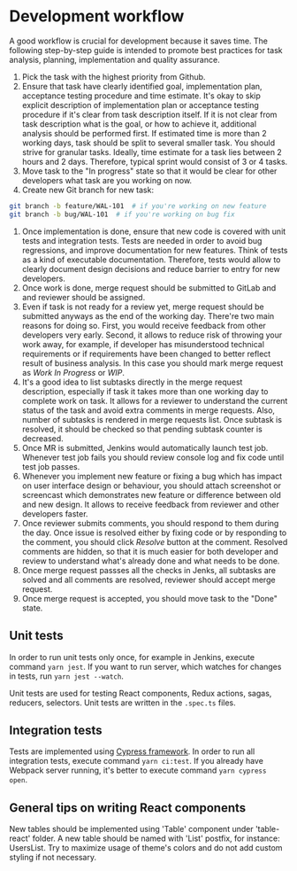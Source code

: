 # Development workflow

A good workflow is crucial for development because it saves time. The following step-by-step guide is intended to promote best practices for task analysis, planning, implementation and quality assurance.

1. Pick the task with the highest priority from Github.
1. Ensure that task have clearly identified goal, implementation plan, acceptance testing procedure and time estimate. It's okay to skip explicit description of implementation plan or acceptance testing procedure if it's clear from task description itself. If it is not clear from task description what is the goal, or how to achieve it, additional analysis should be performed first. If estimated time is more than 2 working days, task should be split to several smaller task. You should strive for granular tasks. Ideally, time estimate for a task lies between 2 hours and 2 days. Therefore, typical sprint would consist of 3 or 4 tasks.
1. Move task to the "In progress" state so that it would be clear for other developers what task are you working on now.
1. Create new Git branch for new task:

```bash
git branch -b feature/WAL-101  # if you're working on new feature
git branch -b bug/WAL-101  # if you're working on bug fix
```

1. Once implementation is done, ensure that new code is covered with unit tests and integration tests. Tests are needed in order to avoid bug regressions, and improve documentation for new features. Think of tests as a kind of executable documentation. Therefore, tests would allow to clearly document design decisions and reduce barrier to entry for new developers.
1. Once work is done, merge request should be submitted to GitLab and and reviewer should be assigned.
1. Even if task is not ready for a review yet, merge request should be submitted anyways as the end of the working day. There're two main reasons for doing so. First, you would receive feedback from other developers very early. Second, it allows to reduce risk of throwing your work away, for example, if developer has misunderstood technical requirements or if requirements have been changed to better reflect result of business analysis. In this case you should mark merge request as *Work In Progress* or *WIP*.
1. It's a good idea to list subtasks directly in the merge request description, especially if task it takes more than one working day to complete work on task. It allows for a reviewer to understand the current status of the task and avoid extra comments in merge requests. Also, number of subtasks is rendered in merge requests list. Once subtask is resolved, it should be checked so that pending subtask counter is decreased.
1. Once MR is submitted, Jenkins would automatically launch test job. Whenever test job fails you should review console log and fix code until test job passes.
1. Whenever you implement new feature or fixing a bug which has impact on user interface design or behaviour, you should attach screenshot or screencast which demonstrates new feature or difference between old and new design. It allows to receive feedback from reviewer and other developers faster.
1. Once reviewer submits comments, you should respond to them during the day. Once issue is resolved either by fixing code or by responding to the comment, you should click _Resolve_ button at the comment. Resolved comments are hidden, so that it is much easier for both developer and review to understand what's already done and what needs to be done.
1. Once merge request passses all the checks in Jenks, all subtasks are solved and all comments are resolved, reviewer should accept merge request.
1. Once merge request is accepted, you should move task to the "Done" state.

## Unit tests

In order to run unit tests only once, for example in Jenkins, execute command `yarn jest`.
If you want to run server, which watches for changes in tests, run `yarn jest --watch`.

Unit tests are used for testing React components, Redux actions, sagas, reducers, selectors.
Unit tests are written in the `.spec.ts` files.

## Integration tests

Tests are implemented using [Cypress framework](https://www.cypress.io/).
In order to run all integration tests, execute command `yarn ci:test`.
If you already have Webpack server running, it's better to execute command `yarn cypress open`.

## General tips on writing React components

New tables should be implemented using 'Table' component under 'table-react' folder.
A new table should be named with 'List' postfix, for instance: UsersList.
Try to maximize usage of theme's colors and do not add custom styling if not necessary.
